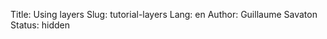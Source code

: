 Title: Using layers
Slug: tutorial-layers
Lang: en
Author: Guillaume Savaton
Status: hidden

<!-- TODO -->

